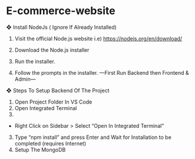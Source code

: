 # E-commerce-website




❖ Install NodeJs ( Ignore If Already Installed)
1. Visit the official Node.js website i.e)
   https://nodejs.org/en/download/

   
3. Download the Node.js installer
4. Run the installer.
5. Follow the prompts in the installer.
—First Run Backend then Frontend & Admin—

❖ Steps To Setup Backend Of The Project
1. Open Project Folder In VS Code
2. Open Integrated Terminal
3. 
- Right Click on Sidebar > Select “Open In Integrated Terminal”
3. Type “npm install” and press Enter and Wait for Installation to be completed (requires Internet)
4. Setup The MongoDB


















































































































